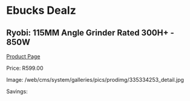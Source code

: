 
# Ebucks Dealz
## Ryobi: 115MM Angle Grinder Rated 300H+ - 850W
[Product Page](https://www.ebucks.com/web/shop/productSelected.do?prodId=335334253&catId=336131693)

Price: R599.00

Image: /web/cms/system/galleries/pics/prodimg/335334253_detail.jpg

Savings: 


	
